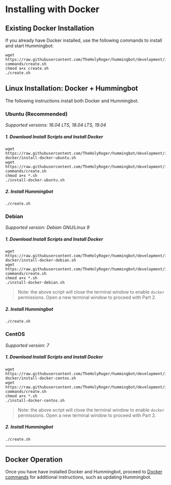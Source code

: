 # Installing with Docker

## Existing Docker Installation

If you already have Docker installed, use the following commands to install and start Hummingbot:

```
wget https://raw.githubusercontent.com/TheHolyRoger/hummingbot/development/installation/docker-commands/create.sh
chmod a+x create.sh
./create.sh
```

## Linux Installation: Docker + Hummingbot

The following instructions install both Docker and Hummingbot.

### Ubuntu (Recommended)

*Supported versions: 16.04 LTS, 18.04 LTS, 19.04*

##### 1. Download Install Scripts and Install Docker
```
wget https://raw.githubusercontent.com/TheHolyRoger/hummingbot/development/installation/install-docker/install-docker-ubuntu.sh
wget https://raw.githubusercontent.com/TheHolyRoger/hummingbot/development/installation/docker-commands/create.sh
chmod a+x *.sh
./install-docker-ubuntu.sh
```

##### 2. Install Hummingbot

```
./create.sh
```


### Debian

*Supported version: Debian GNU/Linux 9*

##### 1. Download Install Scripts and Install Docker
```
wget https://raw.githubusercontent.com/TheHolyRoger/hummingbot/development/installation/install-docker/install-docker-debian.sh
wget https://raw.githubusercontent.com/TheHolyRoger/hummingbot/development/installation/docker-commands/create.sh
chmod a+x *.sh
./install-docker-debian.sh
```

> Note: the above script will close the terminal window to enable `docker` permissions.  Open a new terminal window to proceed with Part 2.

##### 2. Install Hummingbot

```
./create.sh
```


### CentOS

*Supported version: 7*

##### 1. Download Install Scripts and Install Docker
```
wget https://raw.githubusercontent.com/TheHolyRoger/hummingbot/development/installation/install-docker/install-docker-centos.sh
wget https://raw.githubusercontent.com/TheHolyRoger/hummingbot/development/installation/docker-commands/create.sh
chmod a+x *.sh
./install-docker-centos.sh
```

> Note: the above script will close the terminal window to enable `docker` permissions.  Open a new terminal window to proceed with Part 2.

##### 2. Install Hummingbot

```
./create.sh
```


---

## Docker Operation

Once you have have installed Docker and Hummingbot, proceed to [Docker commands](../docker-commands/README.md) for additional instructions, such as updating Hummingbot.